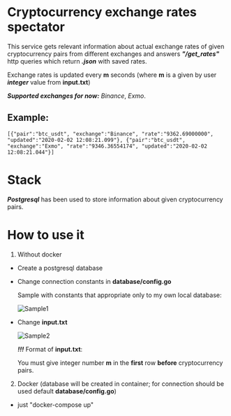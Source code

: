 # Cryptocurrency exchange rates spectator

This service gets relevant information about actual exchange rates of given cryptocurrency pairs from different exchanges and answers **_"/get_rates"_** http queries which return **_.json_** with saved rates.

Exchange rates is updated every **m** seconds (where **m** is a given by user **_integer_** value from **input.txt**)

**_Supported exchanges for now:_** _Binance_, _Exmo_.

## Example:
```
[{"pair":"btc_usdt", "exchange":"Binance", "rate":"9362.69000000", "updated":"2020-02-02 12:08:21.099"}, {"pair":"btc_usdt", "exchange":"Exmo", "rate":"9346.36554174", "updated":"2020-02-02 12:08:21.044"}]
```

# Stack

**_Postgresql_** has been used to store information about given cryptocurrency pairs.

# How to use it

1. Without docker

  * Create a postgresql database

  * Change connection constants in **database/config.go**

       Sample with constants that appropriate only to my own local database:

      ![Sample1](https://sun9-70.userapi.com/c850416/v850416442/1a877f/Fz5cWGZ1KmU.jpg)

  * Change **input.txt** 

      ![Sample2](https://sun9-32.userapi.com/c205828/v205828442/51021/MroGCQwTVXo.jpg)

      **_!!!_** Format of **input.txt**:

      You must give integer number **m** in the **first** row **before** cryptocurrency pairs.

2. Docker (database will be created in container; for connection should be used default **database/config.go**)
    
  * just "docker-compose up"

